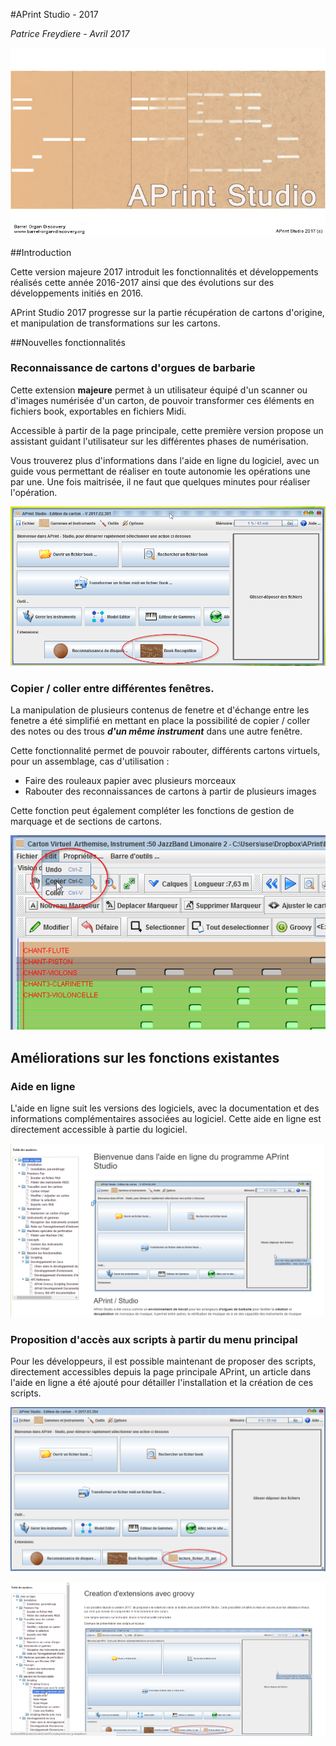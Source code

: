 #APrint Studio - 2017

*Patrice Freydiere - Avril 2017*

![](splash-aprint-studio-2017.jpg)

##Introduction

Cette version majeure 2017 introduit les fonctionnalités et développements réalisés cette année 2016-2017 ainsi que des évolutions sur des développements initiés en 2016.

APrint Studio 2017 progresse sur la partie récupération de cartons d'origine, et manipulation de transformations sur les cartons. 



##Nouvelles fonctionnalités

### Reconnaissance de cartons d'orgues de barbarie

Cette extension **majeure** permet à un utilisateur équipé d'un scanner ou d'images numérisée d'un carton, de pouvoir transformer ces éléments en fichiers book, exportables en fichiers Midi.

Accessible à partir de la page principale, cette première version propose un assistant guidant l'utilisateur sur les différentes phases de numérisation. 

Vous trouverez plus d'informations dans l'aide en ligne du logiciel, avec un guide vous permettant de réaliser en toute autonomie les opérations une par une. Une fois maitrisée, il ne faut que quelques minutes pour réaliser l'opération.

![Reconnaissance de cartons](../../recognition/acces.png)





### Copier / coller entre différentes fenêtres.

La manipulation de plusieurs contenus de fenetre et d'échange entre les fenetre a été simplifié en mettant en place la possibilité de copier / coller des notes ou des trous ***d'un même instrument*** dans une autre fenêtre.

Cette fonctionnalité permet de pouvoir rabouter, différents cartons virtuels, pour un assemblage, cas d'utilisation : 

- Faire des rouleaux papier avec plusieurs morceaux
- Rabouter des reconnaissances de cartons à partir de plusieurs images



Cette fonction peut également compléter les fonctions de gestion de marquage et de sections de cartons.

![](copier_coller.png)





## Améliorations sur les fonctions existantes

### Aide en ligne

L'aide en ligne suit les versions des logiciels, avec la documentation et des informations complémentaires associées au logiciel. Cette aide en ligne est directement accessible à partie du logiciel.

![](aide_en_ligne.png)



### Proposition d'accès aux scripts à partir du menu principal

Pour les développeurs, il est possible maintenant de proposer des scripts, directement accessibles depuis la page principale APrint, un article dans l'aide en ligne a été ajouté pour détailler l'installation et la création de ces scripts.

![](extensions_developpement_front.png)



![](aide_creation_script.png)